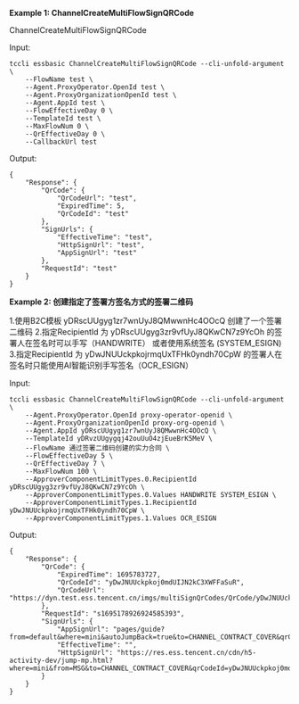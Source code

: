 **Example 1: ChannelCreateMultiFlowSignQRCode**

ChannelCreateMultiFlowSignQRCode

Input: 

```
tccli essbasic ChannelCreateMultiFlowSignQRCode --cli-unfold-argument  \
    --FlowName test \
    --Agent.ProxyOperator.OpenId test \
    --Agent.ProxyOrganizationOpenId test \
    --Agent.AppId test \
    --FlowEffectiveDay 0 \
    --TemplateId test \
    --MaxFlowNum 0 \
    --QrEffectiveDay 0 \
    --CallbackUrl test
```

Output: 
```
{
    "Response": {
        "QrCode": {
            "QrCodeUrl": "test",
            "ExpiredTime": 5,
            "QrCodeId": "test"
        },
        "SignUrls": {
            "EffectiveTime": "test",
            "HttpSignUrl": "test",
            "AppSignUrl": "test"
        },
        "RequestId": "test"
    }
}
```

**Example 2: 创建指定了签署方签名方式的签署二维码**

1.使用B2C模板 yDRscUUgyg1zr7wnUyJ8QMwwnHc4OOcQ 创建了一个签署二维码
2.指定RecipientId 为 yDRscUUgyg3zr9vfUyJ8QKwCN7z9YcOh 的签署人在签名时可以手写（HANDWRITE） 或者使用系统签名 (SYSTEM_ESIGN)
3.指定RecipientId 为 yDwJNUUckpkojrmqUxTFHk0yndh70CpW 的签署人在签名时只能使用AI智能识别手写签名（OCR_ESIGN）

Input: 

```
tccli essbasic ChannelCreateMultiFlowSignQRCode --cli-unfold-argument  \
    --Agent.ProxyOperator.OpenId proxy-operator-openid \
    --Agent.ProxyOrganizationOpenId proxy-org-openid \
    --Agent.AppId yDRscUUgyg1zr7wnUyJ8QMwwnHc4OOcQ \
    --TemplateId yDRvzUUgygqj42ouUuO4zjEueBrK5MeV \
    --FlowName 通过签署二维码创建的实力合同 \
    --FlowEffectiveDay 5 \
    --QrEffectiveDay 7 \
    --MaxFlowNum 100 \
    --ApproverComponentLimitTypes.0.RecipientId yDRscUUgyg3zr9vfUyJ8QKwCN7z9YcOh \
    --ApproverComponentLimitTypes.0.Values HANDWRITE SYSTEM_ESIGN \
    --ApproverComponentLimitTypes.1.RecipientId yDwJNUUckpkojrmqUxTFHk0yndh70CpW \
    --ApproverComponentLimitTypes.1.Values OCR_ESIGN
```

Output: 
```
{
    "Response": {
        "QrCode": {
            "ExpiredTime": 1695783727,
            "QrCodeId": "yDwJNUUckpkoj0mdUIJN2kC3XWFFaSuR",
            "QrCodeUrl": "https://dyn.test.ess.tencent.cn/imgs/multiSignQrCodes/QrCode/yDwJNUUckpkoj0mdUIJN2kC3XWFFaSuR.png"
        },
        "RequestId": "s1695178926924585393",
        "SignUrls": {
            "AppSignUrl": "pages/guide?from=default&where=mini&autoJumpBack=true&to=CHANNEL_CONTRACT_COVER&qrCodeId=yDwJNUUckpkoj0mdUIJN2kC3XWFFaSuR&expiredTime=1695783727",
            "EffectiveTime": "",
            "HttpSignUrl": "https://res.ess.tencent.cn/cdn/h5-activity-dev/jump-mp.html?where=mini&from=MSG&to=CHANNEL_CONTRACT_COVER&qrCodeId=yDwJNUUckpkoj0mdUIJN2kC3XWFFaSuR&expiredTime=1695783727"
        }
    }
}
```

